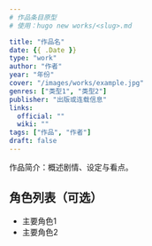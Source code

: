 ```yaml
---
# 作品条目原型
# 使用：hugo new works/<slug>.md

title: "作品名"
date: {{ .Date }}
type: "work"
author: "作者"
year: "年份"
cover: "/images/works/example.jpg"
genres: ["类型1", "类型2"]
publisher: "出版或连载信息"
links:
  official: ""
  wiki: ""
tags: ["作品", "作者"]
draft: false
---
```


作品简介：概述剧情、设定与看点。

## 角色列表（可选）
- 主要角色1
- 主要角色2